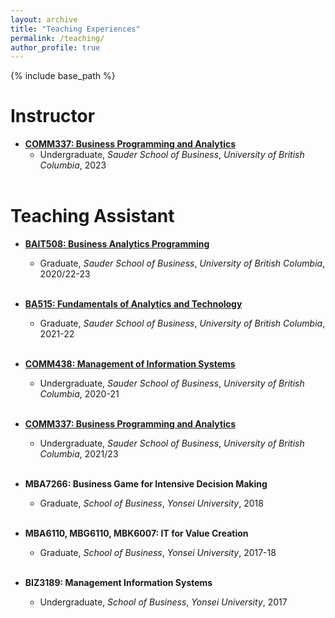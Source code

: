 ```yaml
---
layout: archive
title: "Teaching Experiences"
permalink: /teaching/
author_profile: true
---
```


{% include base_path %}


Instructor
======
* <a href="../teaching/COMM337.md" target="_blank">**COMM337: Business Programming and Analytics**</a>
  * Undergraduate, _Sauder School of Business_, _University of British Columbia_, 2023
<br/><br/>

Teaching Assistant
======
* <a href="../ta/8_BAIT508_UBC.md" target="_blank">**BAIT508: Business Analytics Programming**</a> 
  * Graduate, _Sauder School of Business_, _University of British Columbia_, 2020/22-23
<br/><br/>

* <a href="../ta/7_BA515_UBC.md" target="_blank">**BA515: Fundamentals of Analytics and Technology**</a> 
  * Graduate, _Sauder School of Business_, _University of British Columbia_, 2021-22
<br/><br/>

* <a href="../ta/6_COMM438_UBC.md" target="_blank">**COMM438: Management of Information Systems**</a> 
  * Undergraduate, _Sauder School of Business_, _University of British Columbia_, 2020-21
<br/><br/>

* <a href="../ta/5_COMM337_UBC.md" target="_blank">**COMM337: Business Programming and Analytics**</a> 
  * Undergraduate, _Sauder School of Business_, _University of British Columbia_, 2021/23
<br/><br/>

* **MBA7266: Business Game for Intensive Decision Making**
  * Graduate, _School of Business_, _Yonsei University_, 2018
<br/><br/>

* **MBA6110, MBG6110, MBK6007: IT for Value Creation**
  * Graduate, _School of Business_, _Yonsei University_, 2017-18
<br/><br/>

* **BIZ3189: Management Information Systems**
  * Undergraduate, _School of Business_, _Yonsei University_, 2017
<br/><br/>


